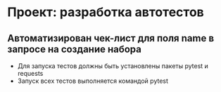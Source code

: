 # Проект: разработка автотестов
## Автоматизирован чек-лист для поля __name__ в запросе на создание набора

- Для запуска тестов должны быть установлены пакеты pytest и requests
- Запуск всех тестов выполняется командой pytest
